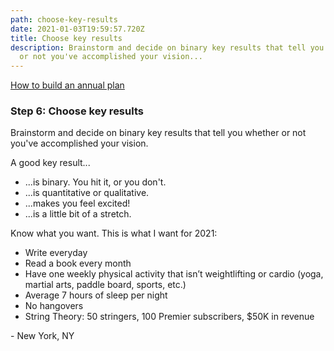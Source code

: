 ```yaml
---
path: choose-key-results
date: 2021-01-03T19:59:57.720Z
title: Choose key results
description: Brainstorm and decide on binary key results that tell you whether
  or not you've accomplished your vision...
---
```

[How to build an annual plan](https://jeffcannon.dev/blog/how-to-build-an-annual-plan/)

### Step 6: Choose key results

Brainstorm and decide on binary key results that tell you whether or not you've accomplished your vision. 

A good key result...

* ...is binary. You hit it, or you don't.
* ...is quantitative or qualitative.
* ...makes you feel excited!
* ...is a little bit of a stretch.

Know what you want. This is what I want for 2021:

* Write everyday
* Read a book every month
* Have one weekly physical activity that isn’t weightlifting or cardio (yoga, martial arts, paddle board, sports, etc.)
* Average 7 hours of sleep per night
* No hangovers
* String Theory: 50 stringers, 100 Premier subscribers, $50K in revenue

\- New York, NY